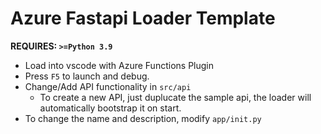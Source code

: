 # Azure Fastapi Loader Template

**REQUIRES: `>=Python 3.9`**

* Load into vscode with Azure Functions Plugin
* Press `F5` to launch and debug.
* Change/Add API functionality in `src/api`
    * To create a new API, just duplucate the sample api, the loader will automatically bootstrap it on start.
* To change the name and description, modify `app/init.py`